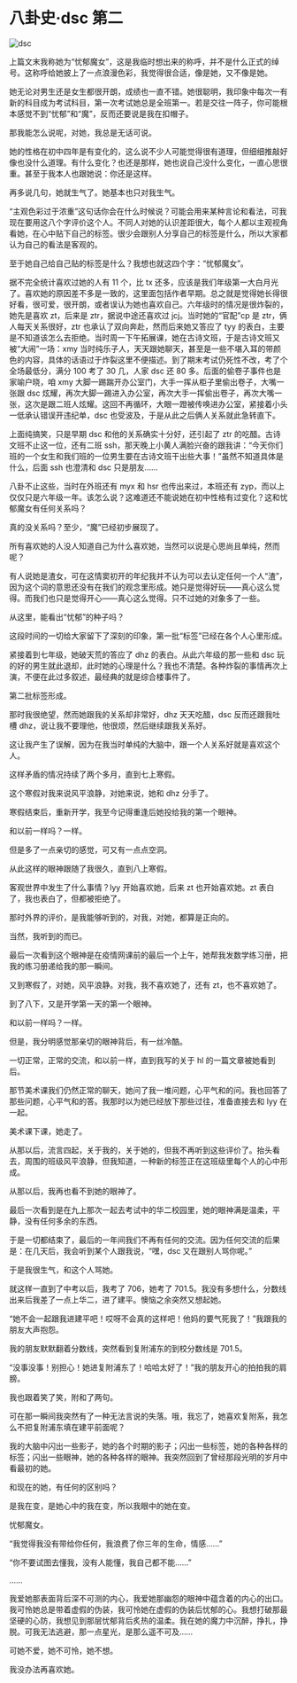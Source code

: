 # 八卦史·dsc 第二

![dsc](./dsc.jpg)

上篇文末我称她为“忧郁魔女”，这是我临时想出来的称呼，并不是什么正式的绰号。这称呼给她披上了一点浪漫色彩，我觉得很合适，像是她，又不像是她。

她无论对男生还是女生都很开朗，成绩也一直不错。她很聪明，我印象中每次一有新的科目成为考试科目，第一次考试她总是全班第一。若是交往一阵子，你可能根本感觉不到“忧郁”和“魔”，反而还要说是我在扣帽子。

那我能怎么说呢，对她，我总是无话可说。

她的性格在初中四年是有变化的，这么说不少人可能觉得很有道理，但细细推敲好像也没什么道理。有什么变化？也还是那样，她也说自己没什么变化，一直心思很重。甚至于我本人也跟她说：你还是这样。

再多说几句，她就生气了。她基本也只对我生气。

“主观色彩过于浓重”这句话你会在什么时候说？可能会用来某种言论和看法，可我现在要用这八个字评价这个人。不同人对她的认识差距很大，每个人都以主观视角看她，在心中贴下自己的标签。很少会跟别人分享自己的标签是什么，所以大家都认为自己的看法是客观的。

至于她自己给自己贴的标签是什么？我想也就这四个字：“忧郁魔女”。

据不完全统计喜欢过她的人有 $11$ 个，比 tx 还多，应该是我们年级第一大白月光了。喜欢她的原因差不多是一致的，这里面包括作者早期。总之就是觉得她长得很好看，很可爱，很开朗，或者误认为她也喜欢自己。六年级时的情况是很炸裂的，她先是喜欢 zt，后来是 ztr，据说中途还喜欢过 jcj。当时她的“官配”cp 是 ztr，俩人每天关系很好，ztr 也承认了双向奔赴，然而后来她又答应了 tyy 的表白，主要是不知道该怎么去拒绝。当时周一下午拓展课，她在古诗文班，于是古诗文班又被“大闹”一场：xmy 当时纯乐子人，天天跟她聊天，甚至是一些不堪入耳的带颜色的内容，具体的话语过于炸裂这里不便描述。到了期末考试仍死性不改，考了个全场最低分，满分 100 考了 30 几，人家 dsc 还 80 多。后面的偷卷子事件也是家喻户晓，咱 xmy 大脚一踢踹开办公室门，大手一挥从柜子里偷出卷子，大嘴一张跟 dsc 炫耀，再次大脚一踢进入办公室，再次大手一挥偷出卷子，再次大嘴一张，这次是跟二班人炫耀。这回不再循环，大眼一蹬被传唤进办公室，紧接着小头一低承认错误开违纪单，dsc 也受波及，于是从此之后俩人关系就此急转直下。

上面纯搞笑，只是早期 dsc 和他的关系确实十分好，还引起了 ztr 的吃醋。古诗文班不止这一位，还有二班 ssh，那天晚上小黄人满脸兴奋的跟我讲：“今天你们班的一个女生和我们班的一位男生要在古诗文班干出些大事！”虽然不知道具体是什么，后面 ssh 也澄清和 dsc 只是朋友……

八卦不止这些，当时在外班还有 myx 和 hsr 也传出来过，本班还有 zyp，而以上仅仅只是六年级一年。该怎么说？这难道还不能说她在初中性格有过变化？这和忧郁魔女有任何关系吗？

真的没关系吗？至少，“魔”已经初步展现了。

所有喜欢她的人没人知道自己为什么喜欢她，当然可以说是心思尚且单纯，然而呢？

有人说她是渣女，可在这情窦初开的年纪我并不认为可以去认定任何一个人“渣”，因为这个词的意思还没有在我们的观念里形成。她只是觉得好玩——真心这么觉得。而我们也只是觉得开心——真心这么觉得。只不过她的对象多了一些。

从这里，能看出“忧郁”的种子吗？

这段时间的一切给大家留下了深刻的印象，第一批“标签”已经在各个人心里形成。

紧接着到七年级，她破天荒的答应了 dhz 的表白。从此六年级的那一些和 dsc 玩的好的男生就此退却，此时她的心理是什么？我也不清楚。各种炸裂的事情再次上演，不便在此过多叙述，最经典的就是综合楼事件了。

第二批标签形成。

那时我很绝望，然而她跟我的关系却非常好，dhz 天天吃醋，dsc 反而还跟我吐槽 dhz，说让我不要理他，他很烦，然后继续跟我关系好。

这让我产生了误解，因为在我当时单纯的大脑中，跟一个人关系好就是喜欢这个人。

这样矛盾的情况持续了两个多月，直到七上寒假。

这个寒假对我来说风平浪静，对她来说，她和 dhz 分手了。

寒假结束后，重新开学，我至今记得重逢后她投给我的第一个眼神。

和以前一样吗？一样。

但是多了一点亲切的感觉，可又有一点点空洞。

从此这样的眼神跟随了我很久，直到八上寒假。

客观世界中发生了什么事情？lyy 开始喜欢她，后来 zt 也开始喜欢她。zt 表白了，我也表白了，但都被拒绝了。

那时外界的评价，是我能够听到的，对我，对她，都算是正向的。

当然，我听到的而已。

最后一次看到这个眼神是在疫情网课前的最后一个上午，她帮我发数学练习册，把我的练习册递给我的那一瞬间。

又到寒假了，对她，风平浪静。对我，我不喜欢她了，还有 zt，也不喜欢她了。

到了八下，又是开学第一天的第一个眼神。

和以前一样吗？一样。

但是，我分明感觉那亲切的眼神背后，有一丝冷酷。

一切正常，正常的交流，和以前一样，直到我写的关于 hl 的一篇文章被她看到后。

那节美术课我们仍然正常的聊天，她问了我一堆问题，心平气和的问。我也回答了那些问题，心平气和的答。我那时以为她已经放下那些过往，准备直接去和 lyy 在一起。

美术课下课，她走了。

从那以后，流言四起，关于我的，关于她的，但我不再听到这些评价了。抬头看去，周围的班级风平浪静，但我知道，一种新的标签正在这班级里每个人的心中形成。

从那以后，我再也看不到她的眼神了。

最后一次看到是在九上那次一起去考试中的华二校园里，她的眼神满是温柔，平静，没有任何多余的东西。

于是一切都结束了，最后的一年间我们不再有任何的交流。因为任何交流的后果是：在几天后，我会听到某个人跟我说，“嘿，dsc 又在跟别人骂你呢。”

于是我很生气，和这个人骂她。

就这样一直到了中考以后，我考了 $706$，她考了 $701.5$。我没有多想什么，分数线出来后我差了一点上华二，进了建平。懊恼之余突然又想起她。

“她不会一起跟我进建平吧！哎呀不会真的这样吧！他妈的要气死我了！”我跟我的朋友大声抱怨。

我的朋友默默翻着分数线，突然看到复附浦东的到校分数线是 $701.5$。

“没事没事！别担心！她进复附浦东了！哈哈太好了！”我的朋友开心的拍拍我的肩膀。

我也跟着笑了笑，附和了两句。

可在那一瞬间我突然有了一种无法言说的失落。哦，我忘了，她喜欢复附系，我怎么不把复附浦东填在建平前面呢？

我的大脑中闪出一些影子，她的各个时期的影子；闪出一些标签，她的各种各样的标签；闪出一些眼神，她的各种各样的眼神。我突然回到了曾经那段光明的岁月中看最初的她。

和现在的她，有任何的区别吗？

是我在变，是她心中的我在变，所以我眼中的她在变。

忧郁魔女。

“我觉得我没有带给你任何，我浪费了你三年的生命，情感……”

“你不要试图去懂我，没有人能懂，我自己都不能……”

……

我爱她那表面背后深不可测的内心，我爱她那幽怨的眼神中蕴含着的内心的出口。我可怜她总是带着虚假的伪装，我可怜她在虚假的伪装后忧郁的心。我想打破那最坚硬的心防，我想见到那层忧郁背后炙热的温柔。我在她的魔力中沉醉，挣扎，挣脱。可我无法逃避，那一点星光，是那么遥不可及……

可她不爱，她不可怜，她不想。

我没办法再喜欢她。